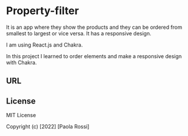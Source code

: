 # Property-filter

It is an app where they show the products and they can be ordered from smallest to largest or vice versa. It has a responsive design.

I am using React.js and Chakra.

In this project I learned to order elements and make a responsive design with Chakra.

## URL


## License

MIT License

Copyright (c) [2022] [Paola Rossi]

